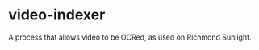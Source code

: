 video-indexer
=============

A process that allows video to be OCRed, as used on Richmond Sunlight.
